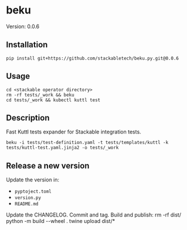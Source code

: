 # beku

Version: 0.0.6

## Installation

    pip install git+https://github.com/stackabletech/beku.py.git@0.0.6

## Usage

    cd <stackable operator directory>
    rm -rf tests/_work && beku
    cd tests/_work && kubectl kuttl test

## Description

Fast Kuttl tests expander for Stackable integration tests.

    beku -i tests/test-definition.yaml -t tests/templates/kuttl -k tests/kuttl-test.yaml.jinja2 -o tests/_work

## Release a new version

Update the version in:

* `pyptoject.toml`
* `version.py`
* `README.md`

Update the CHANGELOG.
Commit and tag.
Build and publish:
    rm -rf dist/
    python -m build --wheel .
    twine upload dist/*
